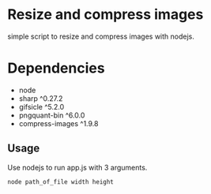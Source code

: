 # Resize and compress images
simple script to resize and compress images with nodejs.

<h1>Dependencies</h1>
<ul>
<li>node</li>
<li>sharp ^0.27.2</li>
<li>gifsicle ^5.2.0</li>
<li>pngquant-bin ^6.0.0</li>
<li>compress-images ^1.9.8</li>
</ul>



<h2>Usage</h2>

Use nodejs to run app.js with 3 arguments.

<code>node path_of_file width height</code>

